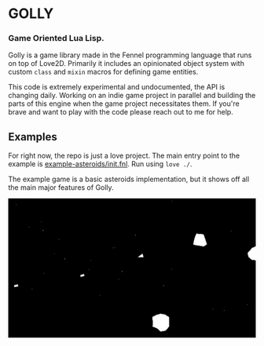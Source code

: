 # GOLLY

### Game Oriented Lua Lisp.

Golly is a game library made in the Fennel programming language that runs on top of Love2D. Primarily it includes an opinionated object system with custom `class` and `mixin` macros for defining game entities.

This code is extremely experimental and undocumented, the API is changing daily. Working on an indie game project in parallel and building the parts of this engine when the game project necessitates them. If you're brave and want to play with the code please reach out to me for help. 

## Examples

For right now, the repo is just a love project. The main entry point to the example is [example-asteroids/init.fnl](example-asteroids/init.fnl). Run using `love ./`.

The example game is a basic asteroids implementation, but it shows off all the main major features of Golly.

![Example Screenshot](./example.png)
